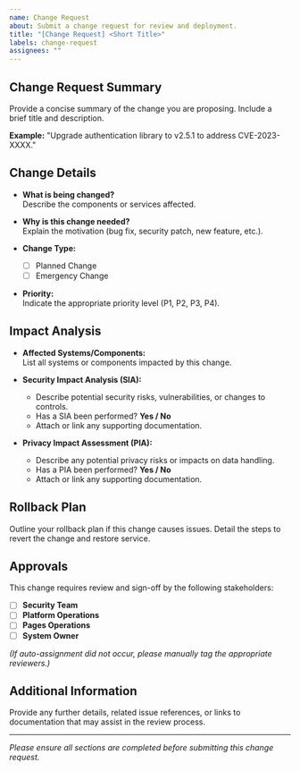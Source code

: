 ```yaml
---
name: Change Request
about: Submit a change request for review and deployment.
title: "[Change Request] <Short Title>"
labels: change-request
assignees: ""
---
```


## Change Request Summary
Provide a concise summary of the change you are proposing. Include a brief title and description.

**Example:** "Upgrade authentication library to v2.5.1 to address CVE-2023-XXXX."

## Change Details
- **What is being changed?**  
  Describe the components or services affected.
  
- **Why is this change needed?**  
  Explain the motivation (bug fix, security patch, new feature, etc.).

- **Change Type:**  
  - [ ] Planned Change  
  - [ ] Emergency Change  

- **Priority:**  
  Indicate the appropriate priority level (P1, P2, P3, P4).

## Impact Analysis
- **Affected Systems/Components:**  
  List all systems or components impacted by this change.

- **Security Impact Analysis (SIA):**  
  - Describe potential security risks, vulnerabilities, or changes to controls.  
  - Has a SIA been performed? **Yes / No**  
  - Attach or link any supporting documentation.

- **Privacy Impact Assessment (PIA):**  
  - Describe any potential privacy risks or impacts on data handling.  
  - Has a PIA been performed? **Yes / No**  
  - Attach or link any supporting documentation.

## Rollback Plan
Outline your rollback plan if this change causes issues. Detail the steps to revert the change and restore service.

## Approvals
This change requires review and sign-off by the following stakeholders:
- [ ] **Security Team**  
- [ ] **Platform Operations**  
- [ ] **Pages Operations**  
- [ ] **System Owner**

*(If auto-assignment did not occur, please manually tag the appropriate reviewers.)*

## Additional Information
Provide any further details, related issue references, or links to documentation that may assist in the review process.

---

*Please ensure all sections are completed before submitting this change request.*

